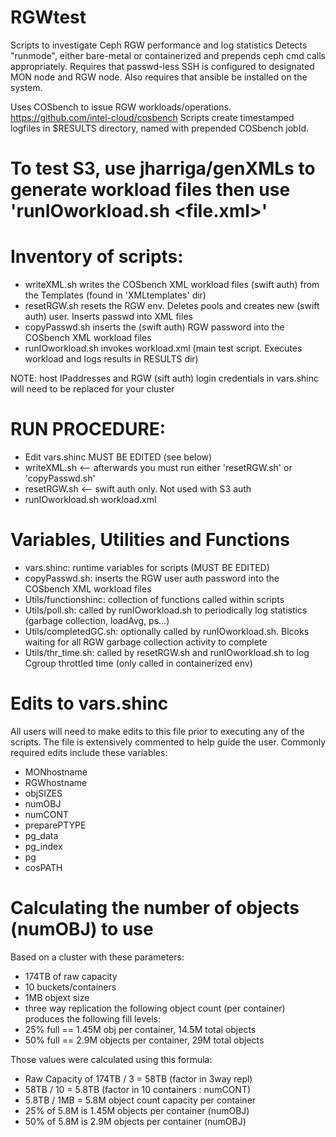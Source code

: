 # RGWtest
Scripts to investigate Ceph RGW performance and log statistics
Detects "runmode", either bare-metal or containerized and prepends ceph cmd calls
appropriately.
Requires that passwd-less SSH is configured to designated MON node and RGW node. Also requires
that ansible be installed on the system.

Uses COSbench to issue RGW workloads/operations. https://github.com/intel-cloud/cosbench
Scripts create timestamped logfiles in $RESULTS directory, named with prepended COSbench jobId.

# To test S3, use jharriga/genXMLs to generate workload files then use 'runIOworkload.sh <file.xml>'

# Inventory of scripts:
- writeXML.sh       writes the COSbench XML workload files (swift auth) from the Templates (found in 'XMLtemplates' dir)
- resetRGW.sh       resets the RGW env. Deletes pools and creates new (swift auth) user. Inserts passwd into XML files
- copyPasswd.sh     inserts the (swift auth) RGW password into the COSbench XML workload files
- runIOworkload.sh  invokes workload.xml (main test script. Executes workload and logs results in RESULTS dir)

NOTE: host IPaddresses and RGW (sift auth) login credentials in vars.shinc will need to be replaced for your cluster

# RUN PROCEDURE:
  - Edit vars.shinc   MUST BE EDITED (see below)
  - writeXML.sh        <-- afterwards you must run either 'resetRGW.sh' or 'copyPasswd.sh'
  - resetRGW.sh        <-- swift auth only. Not used with S3 auth
  - runIOworkload.sh workload.xml

# Variables, Utilities and Functions
- vars.shinc: runtime variables for scripts (MUST BE EDITED)
- copyPasswd.sh: inserts the RGW user auth password into the COSbench XML workload files
- Utils/functionshinc: collection of functions called within scripts
- Utils/poll.sh: called by runIOworkload.sh to periodically log statistics (garbage collection, loadAvg, ps...)
- Utils/completedGC.sh: optionally called by runIOworkload.sh. Blcoks waiting for all RGW garbage collection activity to complete
- Utils/thr_time.sh: called by resetRGW.sh and runIOworkload.sh to log Cgroup throttled time (only called in containerized env)

# Edits to vars.shinc
All users will need to make edits to this file prior to executing any of the scripts.
The file is extensively commented to help guide the user.
Commonly required edits include these variables:
- MONhostname
- RGWhostname
- objSIZES
- numOBJ
- numCONT
- preparePTYPE
- pg_data
- pg_index
- pg
- cosPATH

# Calculating the number of objects (numOBJ) to use
Based on a cluster with these parameters:
- 174TB of raw capacity
- 10 buckets/containers
- 1MB objext size
- three way replication
the following object count (per container) produces the following fill levels:
- 25% full == 1.45M obj per container, 14.5M total objects
- 50% full == 2.9M objects per container, 29M total objects

Those values were calculated using this formula:
- Raw Capacity of 174TB / 3 = 58TB  (factor in 3way repl)
- 58TB / 10 = 5.8TB   (factor in 10 containers : numCONT)
- 5.8TB / 1MB = 5.8M object count capacity per container
- 25% of 5.8M is 1.45M objects per container (numOBJ)
- 50% of 5.8M is 2.9M objects per container (numOBJ)
